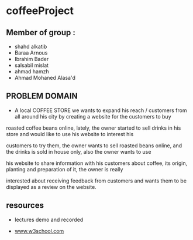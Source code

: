 # coffeeProject

## Member of group :
- shahd alkatib 
- Baraa Arnous
- Ibrahim Bader 
- salsabil mislat 
- ahmad hamzh
- Ahmad Mohaned Alasa'd 



## PROBLEM DOMAIN 

- A local COFFEE STORE we wants to expand his reach / customers from all around his city by creating a website for the customers to buy 

roasted coffee beans online, lately, the owner started to sell drinks in his store and would like to use his website to interest his 

customers to try them, the owner wants to sell roasted beans online, and the drinks is sold in house only, also the owner wants to use 

his website to share information with his customers about coffee, its origin, planting and preparation of it, the owner is really 

interested about receiving feedback from customers and wants them to be displayed as a review on the website.

## resources

* lectures demo and recorded

* www.w3school.com
